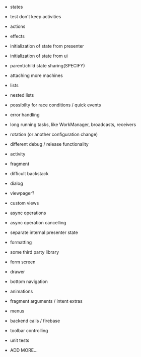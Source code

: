 - states

- test don't keep activities

- actions

- effects

- initialization of state from presenter

- initialization of state from ui

- parent/child state sharing(SPECIFY)

- attaching more machines

- lists

- nested lists

- possibilty for race conditions / quick events

- error handling

- long running tasks, like WorkManager, broadcasts, receivers

- rotation (or another configuration change)

- different debug / release functionality

- activity

- fragment

- difficult backstack

- dialog

- viewpager?

- custom views

- async operations

- async operation cancelling

- separate internal presenter state 

- formatting

- some third party library

- form screen

- drawer

- bottom navigation

- animations

- fragment arguments / intent extras

- menus

- backend calls / firebase

- toolbar controlling

- unit tests

- ADD MORE...